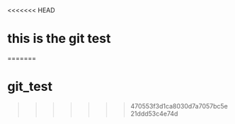 <<<<<<< HEAD
# this is the git test
=======
# git_test
>>>>>>> 470553f3d1ca8030d7a7057bc5e21ddd53c4e74d
